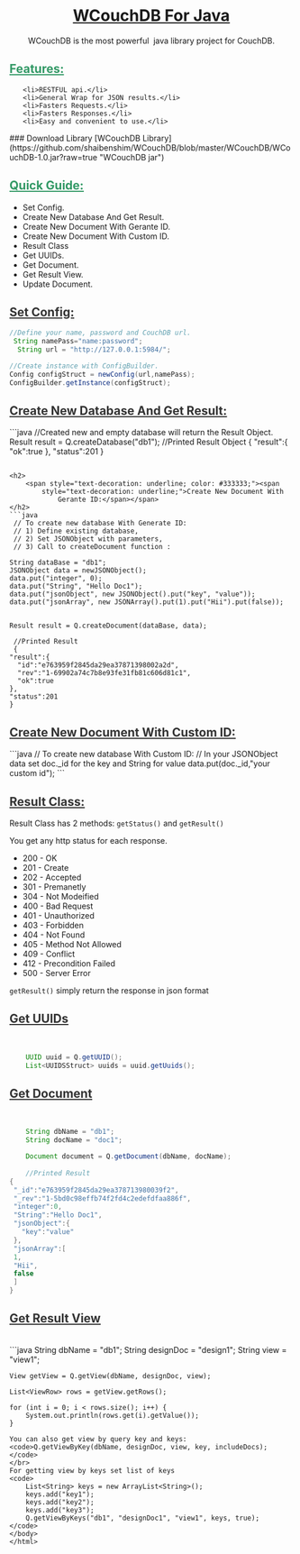 <html>
<head>
<meta http-equiv="content-type" content="text/html; charset=UTF-8">



</head>

<h1 style="text-align: center;">
	<span style="text-decoration: underline;">WCouchDB For Java</span>
</h1>
<p style="text-align: center;">WCouchDB is the most powerful
	&nbsp;java library project for CouchDB.</p>
<h2>
	<span style="text-decoration: underline; color: #339966;">Features:</span>
</h2>
<ul>

	<li>RESTFUL api.</li>
	<li>General Wrap for JSON results.</li>
	<li>Fasters Requests.</li>
	<li>Fasters Responses.</li>
	<li>Easy and convenient to use.</li>
</ul>
### Download Library
[WCouchDB Library](https://github.com/shaibenshim/WCouchDB/blob/master/WCouchDB/WCouchDB-1.0.jar?raw=true "WCouchDB jar")
<h2>
	<span style="text-decoration: underline;"><span
		style="color: #339966; text-decoration: underline;">Quick
			Guide:</span></span>
</h2>
<ul>
	<li>Set Config.</li>
	<li>Create New Database And Get Result.</li>
	<li>Create New Document With Gerante ID.</li>
	<li>Create New Document With Custom ID.</li>
	<li>Result Class</li>
	<li>Get UUIDs.</li>
	<li>Get Document.</li>
	<li>Get Result View.</li>
	<li>Update Document.</li>
</ul>
<h2>
	<span style="text-decoration: underline; color: #333333;"><span
		style="text-decoration: underline;">Set Config:</span></span>
</h2>

```java 
//Define your name, password and CouchDB url.
 String namePass="name:password";
  String url = "http://127.0.0.1:5984/";

//Create instance with ConfigBuilder. 
Config configStruct = newConfig(url,namePass); 
ConfigBuilder.getInstance(configStruct); 
```
<h2>
	<span style="text-decoration: underline; color: #333333;"><span
		style="text-decoration: underline;">Create New Database And Get
			Result:</span></span>
</h2>
```java
 //Created new and empty database will return the Result Object.
Result result = Q.createDatabase("db1"); 
//Printed Result Object 
{
"result":{
  "ok":true
},
"status":201
}

```

<h2>
	<span style="text-decoration: underline; color: #333333;"><span
		style="text-decoration: underline;">Create New Document With
			Gerante ID:</span></span>
</h2>
```java 
 // To create new database With Generate ID:
 // 1) Define existing database,
 // 2) Set JSONObject with parameters,
 // 3) Call to createDocument function :

String dataBase = "db1";
JSONObject data = newJSONObject(); 
data.put("integer", 0); 
data.put("String", "Hello Doc1");
data.put("jsonObject", new JSONObject().put("key", "value"));
data.put("jsonArray", new JSONArray().put(1).put("Hii").put(false));


Result result = Q.createDocument(dataBase, data);

 //Printed Result 
 {
"result":{
  "id":"e763959f2845da29ea37871398002a2d",
  "rev":"1-69902a74c7b8e93fe31fb81c606d81c1",
  "ok":true
},
"status":201
}
```

<h2>
	<span style="text-decoration: underline; color: #333333;"><span
		style="text-decoration: underline;">Create New Document With
			Custom ID:</span></span>
</h2>
```java 
// To create new database With Custom ID: 
// In your JSONObject data set doc._id for the key and String for value 
data.put(doc._id,"your custom id"); 
```

<h2>
	<span style="text-decoration: underline; color: #333333;"><span
		style="text-decoration: underline;">Result Class:</span></span>
</h2>

Result Class has 2 methods:
	<code>getStatus()</code>
	and
	<code>getResult()</code></br>
	
You get any http status for each response.</br>

<ul>
	<li>200 - OK</li>
	<li>201 - Create</li>
	<li>202 - Accepted</li>
	<li>301 - Premanetly</li>
	<li>304 - Not Modeified</li>
	<li>400 - Bad Request</li>
	<li>401 - Unauthorized</li>
	<li>403 - Forbidden</li>
	<li>404 - Not Found</li>
	<li>405 - Method Not Allowed</li>
	<li>409 - Conflict</li>
	<li>412 - Precondition Failed</li>
	<li>500 - Server Error</li>

</ul>
<code>getResult()</code> simply return the response in json format</br>

<h2>
	<span style="text-decoration: underline; color: #333333;"><span
		style="text-decoration: underline;">Get UUIDs</span></span>
</h2>
</br>

```java 
    UUID uuid = Q.getUUID();
	List<UUIDSStruct> uuids = uuid.getUuids();
```

	
<h2>
	<span style="text-decoration: underline; color: #333333;"><span
		style="text-decoration: underline;">Get Document</span></span>
</h2>
</br>

```java 
    String dbName = "db1";
    String docName = "doc1";

	Document document = Q.getDocument(dbName, docName);
	
	//Printed Result
{
 "_id":"e763959f2845da29ea378713980039f2",
 "_rev":"1-5bd0c98effb74f2fd4c2edefdfaa886f",
 "integer":0,
 "String":"Hello Doc1",
 "jsonObject":{
   "key":"value"
 },
 "jsonArray":[
 1,
 "Hii",
 false
 ]
}
```
<h2>
	<span style="text-decoration: underline; color: #333333;"><span
		style="text-decoration: underline;">Get Result View</span></span>
</h2>
</br>
```java 
    String dbName = "db1";
	String designDoc = "design1";
	String view = "view1";

	View getView = Q.getView(dbName, designDoc, view);

	List<ViewRow> rows = getView.getRows();

	for (int i = 0; i < rows.size(); i++) {
	    System.out.println(rows.get(i).getValue());
	}

```
You can also get view by query key and keys:
<code>Q.getViewByKey(dbName, designDoc, view, key, includeDocs);
</code>
</br>
For getting view by keys set list of keys
<code>
    List<String> keys = new ArrayList<String>();
	keys.add("key1");
	keys.add("key2");
	keys.add("key3");
	Q.getViewByKeys("db1", "designDoc1", "view1", keys, true);
</code>
</body>
</html>
